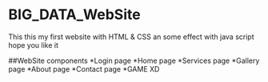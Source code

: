 # BIG_DATA_WebSite
This this my first website with HTML &amp; CSS an some effect with java script hope you like it

##WebSite components
*Login page
*Home page
*Services page 
*Gallery page
*About page
*Contact page
*GAME XD
